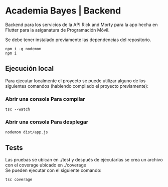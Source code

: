 # Academia Bayes | Backend
Backend para los servicios de la API Rick and Morty para la app hecha en Flutter para la asiganatura de Programación Móvil.

Se debe tener instalado previamente las dependencias del repositorio.
```shell
npm i -g nodemon
npm i
```

## Ejecución local
Para ejecutar localmente el proyecto se puede utilizar alguno de los siguientes comandos (habiendo compilado el proyecto previamente):
### Abrir una consola Para compilar
```shell
tsc --watch
```
### Abrir una consola Para desplegar
```shell
nodemon dist/app.js
```

## Tests
Las pruebas se ubican en ./test y después de ejecutarlas se crea un archivo con el coverage ubicado en ./coverage            
Se pueden ejecutar con el siguiente comando:
```shell
tsc coverage
```